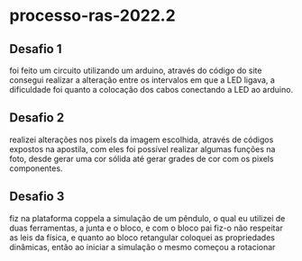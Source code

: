 # processo-ras-2022.2
## Desafio 1 
foi feito um circuito utilizando um arduino, através do código do site consegui realizar a alteração entre os intervalos em que a LED ligava, a dificuldade foi quanto a colocação dos cabos conectando a LED ao arduino.
## Desafio 2 
realizei alterações nos pixels da imagem escolhida, através de códigos expostos na apostila, com eles foi possível realizar algumas funções na foto, desde gerar uma cor sólida até gerar grades de cor com os pixels componentes. 
## Desafio 3 
fiz na plataforma coppela a simulação de um pêndulo, o qual eu utilizei de duas ferramentas, a junta e o bloco, e com o bloco pai fiz-o não respeitar as leis da física, e quanto ao bloco retangular coloquei as propriedades dinâmicas, então ao iniciar a simulação o mesmo começou a rotacionar 
